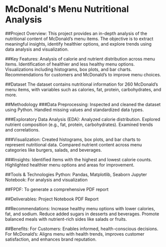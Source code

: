 # McDonald's Menu Nutritional Analysis
##Project Overview:
This project provides an in-depth analysis of the nutritional content of McDonald’s menu items. The objective is to extract meaningful insights, identify healthier options, and explore trends using data analysis and visualization.

##Key Features:
Analysis of calorie and nutrient distribution across menu items.
Identification of healthier and less healthy menu options.
Visualizations including histograms, box plots, and bar charts.
Recommendations for customers and McDonald’s to improve menu choices.

##Dataset
The dataset contains nutritional information for 260 McDonald’s menu items, with variables such as calories, fat, protein, carbohydrates, and more.

##Methodology
###Data Preprocessing:
Inspected and cleaned the dataset using Python.
Handled missing values and standardized data types.

###Exploratory Data Analysis (EDA):
Analyzed calorie distribution.
Explored nutrient composition (e.g., fat, protein, carbohydrates).
Examined trends and correlations.

###Visualization:
Created histograms, box plots, and bar charts to represent nutritional data.
Compared nutrient content across menu categories like burgers, salads, and beverages.

###Insights:
Identified items with the highest and lowest calorie counts.
Highlighted healthier menu options and areas for improvement.

##Tools & Technologies
Python: Pandas, Matplotlib, Seaborn
Jupyter Notebook: For analysis and visualization

##FPDF: 
To generate a comprehensive PDF report

##Deliverables:
Project Notebook
PDF Report

##Recommendations:
Increase healthy menu options with lower calories, fat, and sodium.
Reduce added sugars in desserts and beverages.
Promote balanced meals with nutrient-rich sides like salads or fruits.

##Benefits:
For Customers: Enables informed, health-conscious decisions.
For McDonald’s: Aligns menu with health trends, improves customer satisfaction, and enhances brand reputation.
